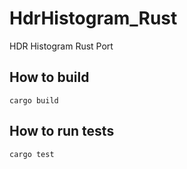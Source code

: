 # HdrHistogram_Rust
HDR Histogram Rust Port

## How to build
```
cargo build
```

## How to run tests
```
cargo test
```